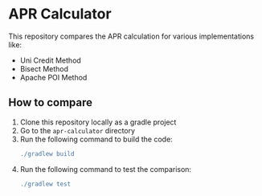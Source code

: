 # APR Calculator

This repository compares the APR calculation for various implementations like:
- Uni Credit Method
- Bisect Method
- Apache POI Method

## How to compare
1. Clone this repository locally as a gradle project
2. Go to the `apr-calculator` directory
3. Run the following command to build the code:
   ```gradle
   ./gradlew build
   ```
4. Run the following command to test the comparison:
   ```gradle
   ./gradlew test
   ```
